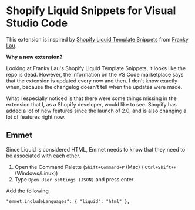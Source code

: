 # Shopify Liquid Snippets for Visual Studio Code

This extension is inspired by [Shopify Liquid Template Snippets](https://marketplace.visualstudio.com/items?itemName=killalau.vscode-liquid-snippets) from [Franky Lau](https://marketplace.visualstudio.com/publishers/killalau).

**Why a new extension?**

Looking at Franky Lau's Shopify Liquid Template Snippets, it looks like the repo is dead. However, the information on the VS Code marketplace says that the extension is updated every now and then. I don't know exactly when, because the changelog doesn't tell when the updates were made.

What I especially noticed is that there were some things missing in the extension that I, as a Shopify developer, would like to see. Shopify has added a lot of new features since the launch of 2.0, and is also changing a lot of features right now.

## Emmet

Since Liquid is considered HTML, Emmet needs to know that they need to be associated with each other.

1. Open the Command Palette (`Shift+Command+P` (Mac) / `Ctrl+Shift+P` (Windows/Linux))
2. Type `Open User settings (JSON)` and press enter

Add the following

```
"emmet.includeLanguages": { "liquid": "html" },
```
